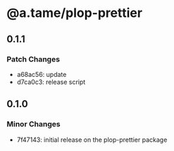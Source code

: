 # @a.tame/plop-prettier

## 0.1.1

### Patch Changes

- a68ac56: update
- d7ca0c3: release script

## 0.1.0

### Minor Changes

- 7f47143: initial release on the plop-prettier package
